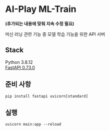# AI-Play ML-Train
**(추가되는 내용에 맞춰 지속 수정 필요)**

머신 러닝 관련 기능 중 모델 학습 기능을 위한 API 서버

## Stack

Python 3.8.12  
[FastAPI 0.73.0](fastapi.tiangolo.com)

## 준비 사항

```
pip install fastapi uvicorn[standard]
```

## 실행

```
uvicorn main:app --reload
```